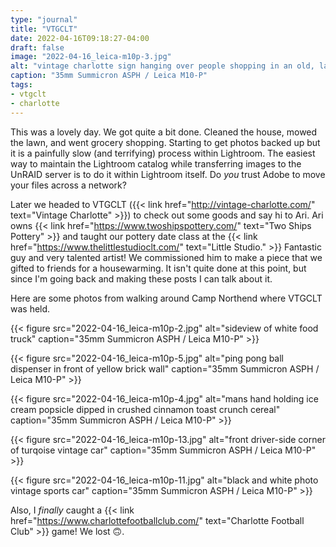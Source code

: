 ```yaml
---
type: "journal"
title: "VTGCLT"
date: 2022-04-16T09:18:27-04:00
draft: false
image: "2022-04-16_leica-m10p-3.jpg"
alt: "vintage charlotte sign hanging over people shopping in an old, large warehouse"
caption: "35mm Summicron ASPH / Leica M10-P"
tags:
- vtgclt
- charlotte
---
```


This was a lovely day. We got quite a bit done. Cleaned the house, mowed the lawn, and went grocery shopping. Starting to get photos backed up but it is a painfully slow (and terrifying) process within Lightroom. The easiest way to maintain the Lightroom catalog while transferring images to the UnRAID server is to do it within Lightroom itself. Do _you_ trust Adobe to move your files across a network?

Later we headed to VTGCLT ({{< link href="http://vintage-charlotte.com/" text="Vintage Charlotte" >}}) to check out some goods and say hi to Ari. Ari owns {{< link href="https://www.twoshipspottery.com/" text="Two Ships Pottery" >}} and taught our pottery date class at the {{< link href="https://www.thelittlestudioclt.com/" text="Little Studio." >}} Fantastic guy and very talented artist! We commissioned him to make a piece that we gifted to friends for a housewarming. It isn't quite done at this point, but since I'm going back and making these posts I can talk about it. 

Here are some photos from walking around Camp Northend where VTGCLT was held.

{{< figure src="2022-04-16_leica-m10p-2.jpg" alt="sideview of white food truck" caption="35mm Summicron ASPH / Leica M10-P" >}}

{{< figure src="2022-04-16_leica-m10p-5.jpg" alt="ping pong ball dispenser in front of yellow brick wall" caption="35mm Summicron ASPH / Leica M10-P" >}}

{{< figure src="2022-04-16_leica-m10p-4.jpg" alt="mans hand holding ice cream popsicle dipped in crushed cinnamon toast crunch cereal" caption="35mm Summicron ASPH / Leica M10-P" >}}

{{< figure src="2022-04-16_leica-m10p-13.jpg" alt="front driver-side corner of turqoise vintage car" caption="35mm Summicron ASPH / Leica M10-P" >}}

{{< figure src="2022-04-16_leica-m10p-11.jpg" alt="black and white photo vintage sports car" caption="35mm Summicron ASPH / Leica M10-P" >}}

Also, I _finally_ caught a {{< link href="https://www.charlottefootballclub.com/" text="Charlotte Football Club" >}} game! We lost 🙃. 
